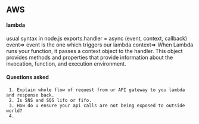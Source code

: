 ## AWS

#### lambda
  usual syntax in node.js   exports.handler = async (event, context, callback)
  event=> event is the one which triggers our lambda
  context=> When Lambda runs your function, it passes a context object to the handler.
  This object provides methods and properties that provide information about the invocation, function, and execution environment.
  
  
#### Questions asked
     1. Explain whole flow of request from ur API gateway to you lambda and response back.
     2. Is SNS and SQS lifo or fifo.
     3. How do u ensure your api calls are not being exposed to outside world?
     4. 
